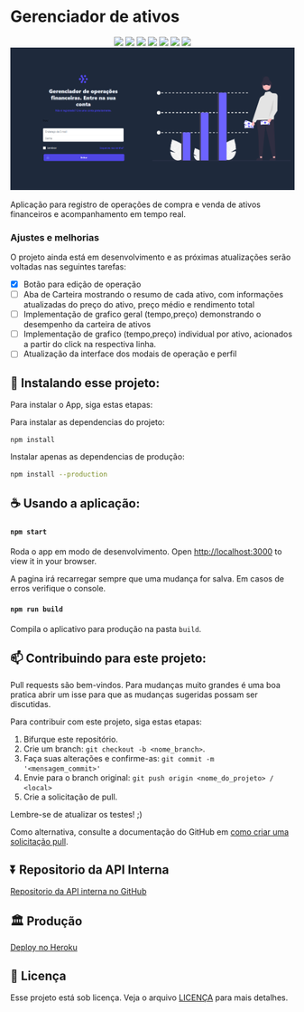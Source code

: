 # Gerenciador de ativos

<div align="center">
<img src="https://img.shields.io/github/repo-size/feuvpi/gerenciador_frontend?style=plastic"></img>
<img src="https://img.shields.io/tokei/lines/github/feuvpi/gerenciador_frontend?style=plastic"></img>
<img src="https://img.shields.io/github/languages/count/feuvpi/gerenciador_frontend?style=plastic"></img>
<img src="https://img.shields.io/github/last-commit/feuvpi/gerenciador_frontend?style=plastic"></img>
<img src="https://img.shields.io/github/forks/feuvpi/gerenciador_frontend?style=plastic"></img>
<img src="https://img.shields.io/bitbucket/issues/feuvpi/gerenciador_frontend?style=plastic"></img>
<img src="https://img.shields.io/bitbucket/pr-raw/feuvpi/gerenciador_frontend?style=plastic"></img>
</div>

<img src="https://github.com/feuvpi/gerenciador_frontend/blob/main/public/printscreen/home.png?raw=true" alt="exemplo imagem">

Aplicação para registro de operações de compra e venda de ativos financeiros e acompanhamento em tempo real.

### Ajustes e melhorias

O projeto ainda está em desenvolvimento e as próximas atualizações serão voltadas nas seguintes tarefas:

- [X] Botão para edição de operação
- [ ] Aba de Carteira mostrando o resumo de cada ativo, com informações atualizadas do preço do ativo, preço médio e rendimento total
- [ ] Implementação de grafico geral (tempo,preço) demonstrando o desempenho da carteira de ativos
- [ ] Implementação de grafico (tempo,preço) individual por ativo, acionados a partir do click na respectiva linha.
- [ ] Atualização da interface dos modais de operação e perfil

## 🚀 Instalando esse projeto:

Para instalar o App, siga estas etapas:

Para instalar as dependencias do projeto:
```
npm install
```

Instalar apenas as dependencias de produção:
```bash
npm install --production
```

## ☕ Usando a aplicação:

#### `npm start`

Roda o app em modo de desenvolvimento.
Open [http://localhost:3000](http://localhost:3000) to view it in your browser.

A pagina irá recarregar sempre que uma mudança for salva.
Em casos de erros verifique o console.

#### `npm run build`

Compila o aplicativo para produção na pasta `build`.

## 📫 Contribuindo para este projeto:
<!---Se o seu README for longo ou se você tiver algum processo ou etapas específicas que deseja que os contribuidores sigam, considere a criação de um arquivo CONTRIBUTING.md separado--->

Pull requests são bem-vindos. Para mudanças muito grandes é uma boa pratica abrir um isse para que as mudanças sugeridas possam ser discutidas.

Para contribuir com este projeto, siga estas etapas:

1. Bifurque este repositório.
2. Crie um branch: `git checkout -b <nome_branch>`.
3. Faça suas alterações e confirme-as: `git commit -m '<mensagem_commit>'`
4. Envie para o branch original: `git push origin <nome_do_projeto> / <local>`
5. Crie a solicitação de pull.

Lembre-se de atualizar os testes! ;)

Como alternativa, consulte a documentação do GitHub em [como criar uma solicitação pull](https://help.github.com/en/github/collaborating-with-issues-and-pull-requests/creating-a-pull-request).

## ⏬ Repositorio da API Interna

[Repositorio da API interna no GitHub](https://github.com/feuvpi/MinhaCarteira)

## 🏛️ Produção

[Deploy no Heroku](https://gestorportfolio-frontend.herokuapp.com)

## 📝 Licença

Esse projeto está sob licença. Veja o arquivo [LICENÇA](LICENSE.md) para mais detalhes.








